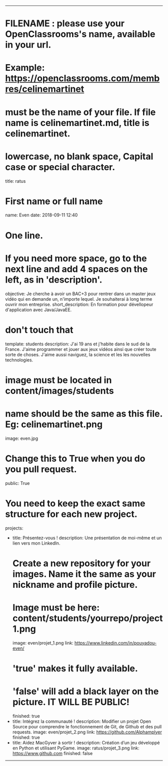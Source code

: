 ---

# FILENAME : please use your OpenClassrooms's name, available in your url.
# Example: https://openclassrooms.com/membres/celinemartinet
# must be the name of your file. If file name is celinemartinet.md, title is celinemartinet.
# lowercase, no blank space, Capital case or special character.
title: ratus

# First name or full name
name: Even
date: 2018-09-11 12:40

# One line.
# If you need more space, go to the next line and add 4 spaces on the left, as in 'description'.
objective: Je cherche à avoir un BAC+3 pour rentrer dans un master jeux vidéo qui en demande un, n'importe lequel. Je souhaiterai à long terme ouvrir mon entreprise.
short_description:  En formation pour dévellopeur d'application avec Java/JavaEE.

# don't touch that
template: students
description: 
    J'ai 19 ans et j'habite dans le sud de la France. J'aime programmer et jouer aux jeux vidéos ainsi que créer toute sorte de choses. J'aime aussi naviguez, la science et les les nouvelles technologies.

# image must be located in content/images/students
# name should be the same as this file. Eg: celinemartinet.png
image: even.jpg

# Change this to True when you do you pull request.
public: True

# You need to keep the exact same structure for each new project.
projects:
  - title: Présentez-vous !
    description: Une présentation de moi-même et un lien vers mon LinkedIn.
    # Create a new repository for your images. Name it the same as your nickname and profile picture.
    # Image must be here: content/students/yourrepo/project1.png
    image: even/projet_1.png
    link: https://www.linkedin.com/in/pouyadou-even/
    # 'true' makes it fully available.
    # 'false' will add a black layer on the picture. IT WILL BE PUBLIC!
    finished: true
  - title: Intégrez la communauté !
    description: Modifier un projet Open Source pour comprendre le fonctionnement de Git, de Github et des pull requests. 
    image: even/projet_2.png
    link: https://github.com/Alphamplyer
    finished: true
  - title: Aidez MacGyver à sortir !
    description: Création d’un jeu développé en Python et utilisant PyGame.
    image: ratus/projet_3.png
    link: https://www.github.com
    finished: false
---